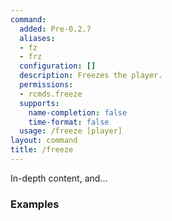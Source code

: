 ```yaml
---
command:
  added: Pre-0.2.7
  aliases:
  - fz
  - frz
  configuration: []
  description: Freezes the player.
  permissions:
  - rcmds.freeze
  supports:
    name-completion: false
    time-format: false
  usage: /freeze [player]
layout: command
title: /freeze
---
```


In-depth content, and...

### Examples

